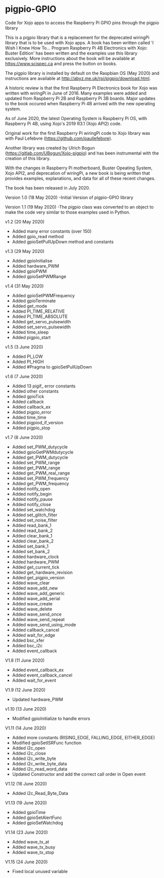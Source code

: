 # pigpio-GPIO
Code for Xojo apps to access the Raspberry Pi GPIO pins through the pigpio library

This is a pigpio library that is a replacement for the deprecated wiringPi library that
is to be used with Xojo apps. A book has been written called 'I Wish I Knew How To...
Program Raspberry Pi 4B Electronics with Xojo: Buster Edition' has been written and the 
examples use this library exclusively. More instructions about the book will be available
at https://www.scispec.ca and press the button on books.

The pigpio library is installed by default on the Raspbian OS (May 2020) and instructions 
are available at http://abyz.me.uk/rpi/pigpio/download.html.

A historic review is that the first Raspberry Pi Electronics book for Xojo was written
with wiringPi in June of 2016. Many examples were added and updated from Raspberry Pi 2B and
Raspberry Pi 3B boards. Major updates to the book occured when Raspberry Pi 4B arrived with
the new operating system. 

As of June 2020, the latest Operating System is Raspberry Pi OS, with Raspberry Pi 4B, 
using Xojo's 2019 R3.1 (Xojo API2) code. 

Original work for the first Raspberry Pi wiringPi code to Xojo library was with Paul Lefebvre 
(https://github.com/paullefebvre). 

Another library was created by Ulrich Bogun (https://gitlab.com/UBogun/Xojo-pigpio)
and has been instrumental with the creation of this library.

With the changes in Raspberry Pi motherboard, Buster Opeating System, Xojo API2, and deprecation
of wiringPi, a new book is being written that provides examples, explanations, and 
data for all of these recent changes. 

The book has been released in July 2020. 

Version 1.0 (18 May 2020)
-Initial Version of pigpio-GPIO library

Version 1.1 (19 May 2020)
-The pigpio class was converted to an object to make the code very similar to 
those examples used in Python. 

v1.2 (20 May 2020)
- Added many error constants (over 150)
- Added gpio_read method
- Added gpioSetPullUpDown method and constants

v1.3 (29 May 2020)
- Added gpioInitialise
- Added hardware_PWM
- Added gpioPWM
- Added gpioSetPWMRange

v1.4 (31 May 2020)
- Added gpioSetPWMFrequency
- Added gpioTerminate
- Added get_mode
- Added PI_TIME_RELATIVE
- Added PI_TIME_ABSOLUTE
- Added get_servo_pulsewidth
- Added set_servo_pulsewidth
- Added time_sleep
- Added pigpio_start

v1.5 (3 June 2020)
- Added PI_LOW
- Added PI_HIGH
- Added #Pragma to gpioSetPullUpDown

v1.6 (7 June 2020)
 - Added 13 pigif_ error constants
 - Added other constants
 - Added gpioTick
 - Added callback
 - Added callback_ex
 - Added pigpio_error
 - Added time_time
 - Added pigpiod_if_version
 - Added pigpio_stop
 
 v1.7 (8 June 2020)
 - Added set_PWM_dutycycle
 - Added gpioGetPWMdutycycle
 - Added get_PWM_dutycycle
 - Added set_PWM_range
 - Added get_PWM_range
 - Added get_PWM_real_range
 - Added set_PWM_frequency
 - Added get_PWM_frequency
 - Added notify_open
 - Added notify_begin
 - Added notify_pause
 - Added notify_close
 - Added set_watchdog
 - Added set_glitch_filter
 - Added set_noise_filter
 - Added read_bank_1
 - Added read_bank_2
 - Added clear_bank_1
 - Added clear_bank_2
 - Added set_bank_1
 - Added set_bank_2
 - Added hardware_clock
 - Added hardware_PWM
 - Added get_current_tick
 - Added get_hardware_revision
 - Added get_pigpio_version
 - Added wave_clear
 - Added wave_add_new
 - Added wave_add_generic
 - Added wave_add_serial
 - Added wave_create
 - Added wave_delete
 - Added wave_send_once
 - Added wave_send_repeat
 - Added wave_send_using_mode
 - Added callback_cancel
 - Added wait_for_edge
 - Added bsc_xfer 
 - Added bsc_i2c
 - Added event_callback
 
V1.8 (11 June 2020)
 - Added event_callback_ex
 - Added event_callback_cancel
 - Added wait_for_event

V1.9 (12 June 2020)
 - Updated hardware_PWM

v1.10 (13 June 2020)
 - Modified gpioInitialize to handle errors

V1.11 (14 June 2020)
 - Added more constants (RISING_EDGE, FALLING_EDGE, EITHER_EDGE)
 - Modified gpioSetISRFunc function 
 - Added i2c_open
 - Added i2c_close
 - Added i2c_write_byte
 - Added i2c_write_byte_data
 - Added i2c_read_word_data
 - Updated Constructor and add the correct call order in Open event
 
V1.12 (16 June 2020)
 - Added i2c_Read_Byte_Data

V1.13 (19 June 2020)
 - Added gpioTime
 - Added gpioSetAlertFunc
 - Added gpioSetWatchdog

V1.14 (23 June 2020)
 - Added wave_tx_at
 - Added wave_tx_busy
 - Added wave_tx_stop

V1.15 (24 June 2020)
 - Fixed local unused variable
